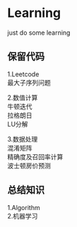 # Learning
just do some learning
## 保留代码  
1.Leetcode  
	最大子序列问题  

2.数值计算  
	牛顿迭代  
	拉格朗日  
	LU分解

3.数据处理  
	混淆矩阵  
	精确度及召回率计算  
	波士顿房价预测

## 总结知识  
1.Algorithm  
2.机器学习  

